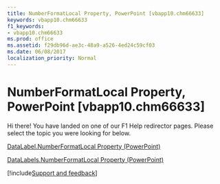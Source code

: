 ```yaml
---
title: NumberFormatLocal Property, PowerPoint [vbapp10.chm66633]
keywords: vbapp10.chm66633
f1_keywords:
- vbapp10.chm66633
ms.prod: office
ms.assetid: f29db96d-ae3c-48a9-a526-4ed24c59cf03
ms.date: 06/08/2017
localization_priority: Normal
---
```



# NumberFormatLocal Property, PowerPoint [vbapp10.chm66633]

Hi there! You have landed on one of our F1 Help redirector pages. Please select the topic you were looking for below.

[DataLabel.NumberFormatLocal Property (PowerPoint)](http://msdn.microsoft.com/library/48eac612-9e11-ded7-f644-3b8e1c860c06%28Office.15%29.aspx)

[DataLabels.NumberFormatLocal Property (PowerPoint)](http://msdn.microsoft.com/library/76da6803-23d6-5e1f-6073-882090542fb9%28Office.15%29.aspx)

[!include[Support and feedback](~/includes/feedback-boilerplate.md)]